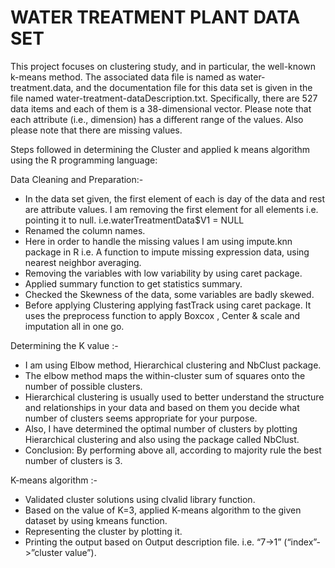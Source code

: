 # WATER TREATMENT PLANT DATA SET

This project focuses on clustering study, and in particular, the well-known k-means method. The associated data file is named as water-treatment.data, and the documentation file for this data set is given in the file named water-treatment-dataDescription.txt. Specifically, there are 527 data items and each of them is a 38-dimensional vector. Please note that each attribute (i.e., dimension) has a different range of the values. Also please note that there are missing values.

Steps followed in determining the Cluster and applied k means algorithm using the R programming language:

Data Cleaning and Preparation:- 
* In the data set given, the first element of each is day of the data and rest are attribute values. I am removing the first element for all elements i.e. pointing it to null. i.e.waterTreatmentData$V1 = NULL 
* Renamed the column names. 
* Here in order to handle the missing values I am using impute.knn package in R i.e. A function to impute missing expression data, using nearest neighbor averaging. 
* Removing the variables with low variability by using caret package. 
* Applied summary function to get statistics summary. 
* Checked the Skewness of the data, some variables are badly skewed. 
* Before applying Clustering applying fastTrack using caret package. It uses the preprocess function to apply Boxcox , Center & scale and imputation all in one go.

Determining the K value :- 
* I am using Elbow method, Hierarchical clustering and NbClust package. 
* The elbow method maps the within-cluster sum of squares onto the number of possible clusters.
* Hierarchical clustering is usually used to better understand the structure and relationships in your data and based on them you decide what number of clusters seems appropriate for your purpose.
* Also, I have determined the optimal number of clusters by plotting Hierarchical clustering and also using the package called NbClust. 
* Conclusion: By performing above all, according to majority rule the best number of clusters is 3.

K-means algorithm :-
* Validated cluster solutions using clvalid library function. 
* Based on the value of K=3, applied K-means algorithm to the given dataset by using kmeans function.
* Representing the cluster by plotting it. 
* Printing the output based on Output description file. i.e. “7->1” (“index”->”cluster value”).
